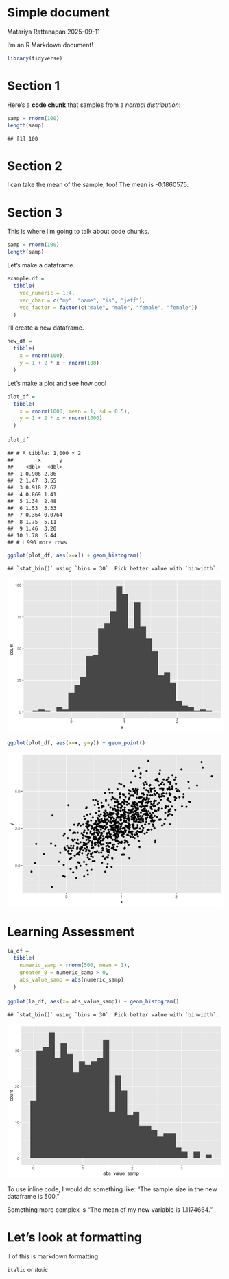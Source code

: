 Simple document
================
Matariya Rattanapan
2025-09-11

I’m an R Markdown document!

``` r
library(tidyverse)
```

# Section 1

Here’s a **code chunk** that samples from a *normal distribution*:

``` r
samp = rnorm(100)
length(samp)
```

    ## [1] 100

# Section 2

I can take the mean of the sample, too! The mean is -0.1860575.

# Section 3

This is where I’m going to talk about code chunks.

``` r
samp = rnorm(100)
length(samp)
```

Let’s make a dataframe.

``` r
example.df = 
  tibble(
    vec_numeric = 1:4,
    vec_char = c("my", "name", "is", "jeff"),
    vec_factor = factor(c("male", "male", "female", "female"))
  )
```

I’ll create a new dataframe.

``` r
new_df =
  tibble(
    x = rnorm(100),
    y = 1 + 2 * x + rnorm(100)
  )
```

Let’s make a plot and see how cool

``` r
plot_df = 
  tibble(
    x = rnorm(1000, mean = 1, sd = 0.5),
    y = 1 + 2 * x + rnorm(1000)
  )

plot_df
```

    ## # A tibble: 1,000 × 2
    ##        x      y
    ##    <dbl>  <dbl>
    ##  1 0.906 2.86  
    ##  2 1.47  3.55  
    ##  3 0.918 2.62  
    ##  4 0.869 1.41  
    ##  5 1.34  2.48  
    ##  6 1.53  3.33  
    ##  7 0.364 0.0764
    ##  8 1.75  5.11  
    ##  9 1.46  3.20  
    ## 10 1.78  5.44  
    ## # ℹ 990 more rows

``` r
ggplot(plot_df, aes(x=x)) + geom_histogram()
```

    ## `stat_bin()` using `bins = 30`. Pick better value with `binwidth`.

![](Lecture2_files/figure-gfm/unnamed-chunk-6-1.png)<!-- -->

``` r
ggplot(plot_df, aes(x=x, y=y)) + geom_point()
```

![](Lecture2_files/figure-gfm/unnamed-chunk-6-2.png)<!-- -->

# Learning Assessment

``` r
la_df = 
  tibble(
    numeric_samp = rnorm(500, mean = 1),
    greater_0 = numeric_samp > 0,
    abs_value_samp = abs(numeric_samp)
  )

ggplot(la_df, aes(x= abs_value_samp)) + geom_histogram()
```

    ## `stat_bin()` using `bins = 30`. Pick better value with `binwidth`.

![](Lecture2_files/figure-gfm/unnamed-chunk-7-1.png)<!-- -->

To use inline code, I would do something like: “The sample size in the
new dataframe is 500.”

Something more complex is “The mean of my new variable is 1.1174664.”

# Let’s look at formatting

ll of this is markdown formatting

`italic` or *italic*
